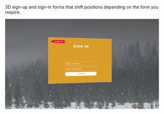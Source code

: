 3D sign-up and sign-in forms that shift positions depending on the form you require.

![](design/desktop-design.jpg)
